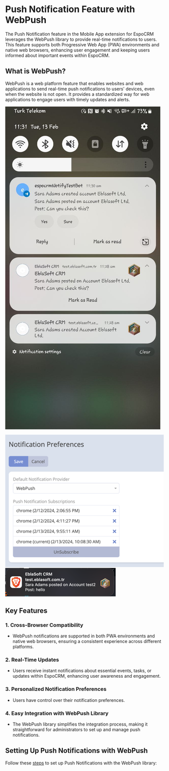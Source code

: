 # Push Notification Feature with WebPush

The Push Notification feature in the Mobile App extension for EspoCRM leverages the WebPush library to provide real-time
notifications to users. This feature supports both Progressive Web App (PWA) environments and native web browsers,
enhancing user engagement and keeping users informed about important events within EspoCRM.

## What is WebPush?

WebPush is a web platform feature that enables websites and web applications to send real-time push notifications to
users' devices, even when the website is not open. It provides a standardized way for web applications to engage users
with timely updates and alerts.

![img.jpg](../../../../_static/images/extensions/mobile-app/webpush/img_2.jpg)

![img.png](../../../../_static/images/extensions/mobile-app/webpush/img.png)
<br>
![img.png](../../../../_static/images/extensions/mobile-app/webpush/img_1.png)

## Key Features

### 1. Cross-Browser Compatibility

- WebPush notifications are supported in both PWA environments and native web browsers, ensuring a consistent experience
  across different platforms.

### 2. Real-Time Updates

- Users receive instant notifications about essential events, tasks, or updates within EspoCRM, enhancing user awareness
  and engagement.

### 3. Personalized Notification Preferences

- Users have control over their notification preferences.

### 4. Easy Integration with WebPush Library

- The WebPush library simplifies the integration process, making it straightforward for administrators to set up and
  manage push notifications.

## Setting Up Push Notifications with WebPush

Follow these [steps](providers/webpush/setup.md) to set up Push Notifications with the WebPush library:

